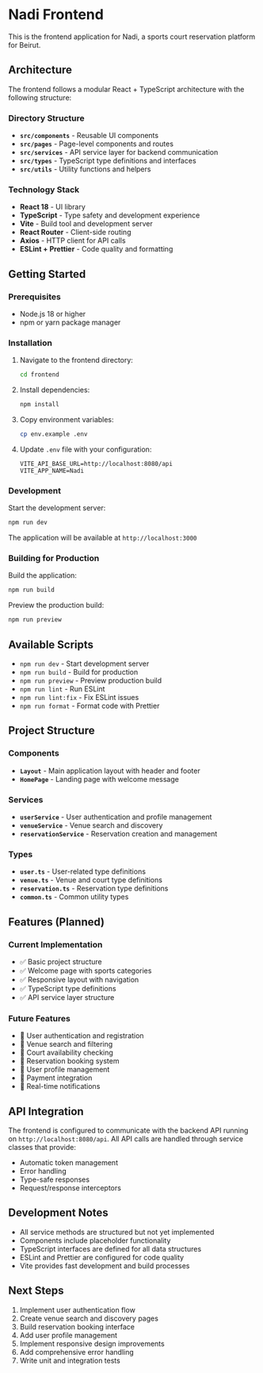 # Nadi Frontend

This is the frontend application for Nadi, a sports court reservation platform for Beirut.

## Architecture

The frontend follows a modular React + TypeScript architecture with the following structure:

### Directory Structure

- **`src/components`** - Reusable UI components
- **`src/pages`** - Page-level components and routes
- **`src/services`** - API service layer for backend communication
- **`src/types`** - TypeScript type definitions and interfaces
- **`src/utils`** - Utility functions and helpers

### Technology Stack

- **React 18** - UI library
- **TypeScript** - Type safety and development experience
- **Vite** - Build tool and development server
- **React Router** - Client-side routing
- **Axios** - HTTP client for API calls
- **ESLint + Prettier** - Code quality and formatting

## Getting Started

### Prerequisites

- Node.js 18 or higher
- npm or yarn package manager

### Installation

1. Navigate to the frontend directory:
   ```bash
   cd frontend
   ```

2. Install dependencies:
   ```bash
   npm install
   ```

3. Copy environment variables:
   ```bash
   cp env.example .env
   ```

4. Update `.env` file with your configuration:
   ```env
   VITE_API_BASE_URL=http://localhost:8080/api
   VITE_APP_NAME=Nadi
   ```

### Development

Start the development server:
```bash
npm run dev
```

The application will be available at `http://localhost:3000`

### Building for Production

Build the application:
```bash
npm run build
```

Preview the production build:
```bash
npm run preview
```

## Available Scripts

- `npm run dev` - Start development server
- `npm run build` - Build for production
- `npm run preview` - Preview production build
- `npm run lint` - Run ESLint
- `npm run lint:fix` - Fix ESLint issues
- `npm run format` - Format code with Prettier

## Project Structure

### Components

- **`Layout`** - Main application layout with header and footer
- **`HomePage`** - Landing page with welcome message

### Services

- **`userService`** - User authentication and profile management
- **`venueService`** - Venue search and discovery
- **`reservationService`** - Reservation creation and management

### Types

- **`user.ts`** - User-related type definitions
- **`venue.ts`** - Venue and court type definitions
- **`reservation.ts`** - Reservation type definitions
- **`common.ts`** - Common utility types

## Features (Planned)

### Current Implementation
- ✅ Basic project structure
- ✅ Welcome page with sports categories
- ✅ Responsive layout with navigation
- ✅ TypeScript type definitions
- ✅ API service layer structure

### Future Features
- 🔄 User authentication and registration
- 🔄 Venue search and filtering
- 🔄 Court availability checking
- 🔄 Reservation booking system
- 🔄 User profile management
- 🔄 Payment integration
- 🔄 Real-time notifications

## API Integration

The frontend is configured to communicate with the backend API running on `http://localhost:8080/api`. All API calls are handled through service classes that provide:

- Automatic token management
- Error handling
- Type-safe responses
- Request/response interceptors

## Development Notes

- All service methods are structured but not yet implemented
- Components include placeholder functionality
- TypeScript interfaces are defined for all data structures
- ESLint and Prettier are configured for code quality
- Vite provides fast development and build processes

## Next Steps

1. Implement user authentication flow
2. Create venue search and discovery pages
3. Build reservation booking interface
4. Add user profile management
5. Implement responsive design improvements
6. Add comprehensive error handling
7. Write unit and integration tests

